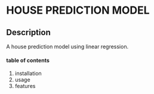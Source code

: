 # HOUSE PREDICTION MODEL 

## Description
A house prediction model using linear regression.


#### table of contents
1. installation
2. usage
3. features
